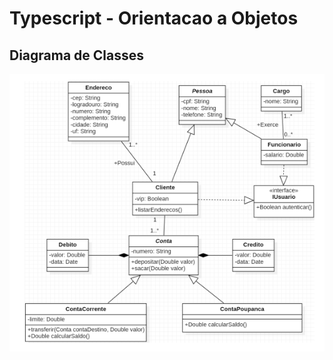 # Typescript - Orientacao a Objetos

## Diagrama de Classes

<img src="./projeto/diagrama-projeto.png">